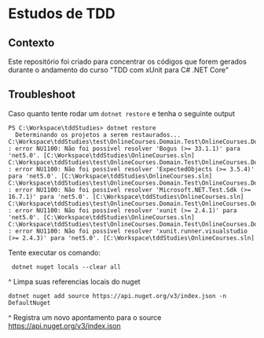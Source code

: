 # Estudos de TDD

## Contexto

Este repositório foi criado para concentrar os códigos que forem gerados durante o andamento do curso "TDD com xUnit para C# .NET Core"


## Troubleshoot

Caso quanto tente rodar um ```dotnet restore``` e tenha o seguinte output
```
PS C:\Workspace\tddStudies> dotnet restore
  Determinando os projetos a serem restaurados...
C:\Workspace\tddStudies\test\OnlineCourses.Domain.Test\OnlineCourses.Domain.Test.csproj : error NU1100: Não foi possível resolver 'Bogus (>= 33.1.1)' para 'net5.0'. [C:\Workspace\tddStudies\OnlineCourses.sln]
C:\Workspace\tddStudies\test\OnlineCourses.Domain.Test\OnlineCourses.Domain.Test.csproj : error NU1100: Não foi possível resolver 'ExpectedObjects (>= 3.5.4)' 
para 'net5.0'. [C:\Workspace\tddStudies\OnlineCourses.sln]
C:\Workspace\tddStudies\test\OnlineCourses.Domain.Test\OnlineCourses.Domain.Test.csproj : error NU1100: Não foi possível resolver 'Microsoft.NET.Test.Sdk (>= 16.7.1)' para 'net5.0'. [C:\Workspace\tddStudies\OnlineCourses.sln]
C:\Workspace\tddStudies\test\OnlineCourses.Domain.Test\OnlineCourses.Domain.Test.csproj : error NU1100: Não foi possível resolver 'xunit (>= 2.4.1)' para 'net5.0'. [C:\Workspace\tddStudies\OnlineCourses.sln]
C:\Workspace\tddStudies\test\OnlineCourses.Domain.Test\OnlineCourses.Domain.Test.csproj : error NU1100: Não foi possível resolver 'xunit.runner.visualstudio (>= 2.4.3)' para 'net5.0'. [C:\Workspace\tddStudies\OnlineCourses.sln]
```

Tente executar os comando:

```
 dotnet nuget locals --clear all
```
^ Limpa suas referencias locais do nuget

```
dotnet nuget add source https://api.nuget.org/v3/index.json -n DefaultNuget
```
^ Registra um novo apontamento para o source https://api.nuget.org/v3/index.json